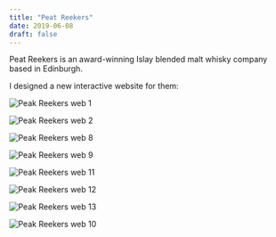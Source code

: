```yaml
---
title: "Peat Reekers"
date: 2019-06-08
draft: false
---
```


Peat Reekers is an award-winning Islay blended malt whisky company based in Edinburgh.

I designed a new interactive website for them:

![Peak Reekers web 1](/peat-reekers/web-1.png)

![Peak Reekers web 2](/peat-reekers/web-2.png)

![Peak Reekers web 8](/peat-reekers/web-8.png)

![Peak Reekers web 9](/peat-reekers/web-9.png)

![Peak Reekers web 11](/peat-reekers/web-11.png)

![Peak Reekers web 12](/peat-reekers/web-12.png)

![Peak Reekers web 13](/peat-reekers/web-13.png)

![Peak Reekers web 10](/peat-reekers/web-10.png)
